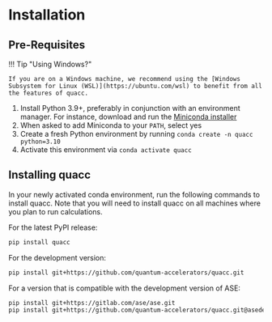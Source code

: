 # Installation

## Pre-Requisites

!!! Tip "Using Windows?"

    If you are on a Windows machine, we recommend using the [Windows Subsystem for Linux (WSL)](https://ubuntu.com/wsl) to benefit from all the features of quacc.

1. Install Python 3.9+, preferably in conjunction with an environment manager. For instance, download and run the [Miniconda installer](https://docs.conda.io/en/latest/miniconda.html)
2. When asked to add Miniconda to your `PATH`, select yes
3. Create a fresh Python environment by running `conda create -n quacc python=3.10`
4. Activate this environment via `conda activate quacc`

## Installing quacc

In your newly activated conda environment, run the following commands to install quacc. Note that you will need to install quacc on all machines where you plan to run calculations.

For the latest PyPI release:

```bash
pip install quacc
```

For the development version:

```bash
pip install git+https://github.com/quantum-accelerators/quacc.git
```

For a version that is compatible with the development version of ASE:

```bash
pip install git+https://gitlab.com/ase/ase.git
pip install git+https://github.com/quantum-accelerators/quacc.git@asedev
```
